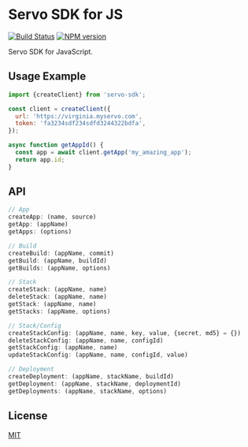 # Servo SDK for JS
[![Build Status](https://secure.travis-ci.org/dowjones/servo-sdk-js.png)](http://travis-ci.org/dowjones/servo-sdk-js) [![NPM version](https://badge.fury.io/js/servo-sdk-js.svg)](http://badge.fury.io/js/servo-sdk-js)

Servo SDK for JavaScript.


## Usage Example

```js
import {createClient} from 'servo-sdk';

const client = createClient({
  url: 'https://virginia.myservo.com',
  token: 'fa3234sdf234sdfd3244322bdfa',
});

async function getAppId() {
  const app = await client.getApp('my_amazing_app');
  return app.id;
}
```

## API

```js
// App
createApp: (name, source)
getApp: (appName)
getApps: (options)

// Build
createBuild: (appName, commit)
getBuild: (appName, buildId)
getBuilds: (appName, options)

// Stack
createStack: (appName, name)
deleteStack: (appName, name)
getStack: (appName, name)
getStacks: (appName, options)

// Stack/Config
createStackConfig: (appName, name, key, value, {secret, md5} = {})
deleteStackConfig: (appName, name, configId)
getStackConfig: (appName, name)
updateStackConfig: (appName, name, configId, value)

// Deployment
createDeployment: (appName, stackName, buildId)
getDeployment: (appName, stackName, deploymentId)
getDeployments: (appName, stackName, options)
```

## License

[MIT](/LICENSE)
